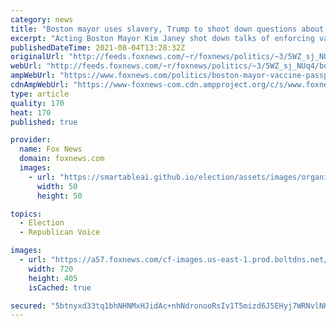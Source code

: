 ```yaml
---
category: news
title: "Boston mayor uses slavery, Trump to shoot down questions about vaccine passports"
excerpt: "Acting Boston Mayor Kim Janey shot down talks of enforcing vaccine passports in the city, comparing such papers to the Jim Crow era and former President Donald Trump’s birtherism theories."
publishedDateTime: 2021-08-04T13:28:32Z
originalUrl: "http://feeds.foxnews.com/~r/foxnews/politics/~3/5WZ_sj_NUq4/boston-mayor-vaccine-passports-new-york-city"
webUrl: "http://feeds.foxnews.com/~r/foxnews/politics/~3/5WZ_sj_NUq4/boston-mayor-vaccine-passports-new-york-city"
ampWebUrl: "https://www.foxnews.com/politics/boston-mayor-vaccine-passports-new-york-city.amp"
cdnAmpWebUrl: "https://www-foxnews-com.cdn.ampproject.org/c/s/www.foxnews.com/politics/boston-mayor-vaccine-passports-new-york-city.amp"
type: article
quality: 170
heat: 170
published: true

provider:
  name: Fox News
  domain: foxnews.com
  images:
    - url: "https://smartableai.github.io/election/assets/images/organizations/foxnews.com-50x50.jpg"
      width: 50
      height: 50

topics:
  - Election
  - Republican Voice

images:
  - url: "https://a57.foxnews.com/cf-images.us-east-1.prod.boltdns.net/v1/static/694940094001/5a29dc84-ff99-4991-ad67-439ad4c35eec/a0545df5-b69a-4b20-8cda-e2fb50bc90f7/1280x720/match/720/405/image.jpg?ve=1&tl=1"
    width: 720
    height: 405
    isCached: true

secured: "5btnyxd33tq1bhNHNMxHJidAc+nhNdronooRsIv1T5mizd6J5EHyj7WRNvlNKilljRtFX5chqNWg6uHaIxIZ64YiSafZfNY4a6FofO6uSkX+6u/qLh76vVySqDCKOp1f2fBlaSHd8WCXBpI+W2WXXrBRPxxiokNJkdBmGi0Iys7ej+PiWJ81+D8Xl3k5Wq3fFTwCQlLIyF2MmP7h5bn/kUOdV188NsUR7VUdwMrYQUnmF3vtAOLEtqIDfNEqc9DSCTpKuyT3jV8RalOV6rfrW9cZY2i4pS4XVnK/JjMp3S3Xbxmw4BTkHcEMiqdbYMcYCbC/uWaAIsawFeJn1InM2ddJY+IL7ELKpTLy0ixkwsI=;Dmqa7uHWFea5Q5Yx8ubovg=="
---
```


